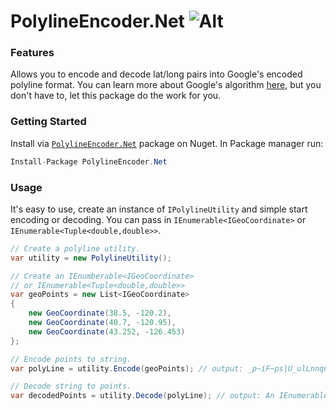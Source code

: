 # PolylineEncoder.Net ![Alt](https://ci.appveyor.com/api/projects/status/github/alexframe/polylineencoder.net?branch=master&svg=true&retina=true "Build status")

### Features
Allows you to encode and decode lat/long pairs into Google's encoded polyline format. You can learn more about Google's algorithm [here][1], but you don't have to, let this package do the work for you.

### Getting Started
Install via [`PolylineEncoder.Net`][2] package on Nuget. In Package manager run:

````csharp
Install-Package PolylineEncoder.Net
````

### Usage
It's easy to use, create an instance of `IPolylineUtility` and simple start encoding or decoding. You can pass in `IEnumerable<IGeoCoordinate>` or `IEnumerable<Tuple<double,double>>`.

```csharp
// Create a polyline utility.
var utility = new PolylineUtility();

// Create an IEnumberable<IGeoCoordinate>
// or IEnumerable<Tuple<double,double>>
var geoPoints = new List<IGeoCoordinate>
{
    new GeoCoordinate(38.5, -120.2),
    new GeoCoordinate(40.7, -120.95),
    new GeoCoordinate(43.252, -126.453)
};

// Encode points to string.
var polyLine = utility.Encode(geoPoints); // output: _p~iF~ps|U_ulLnnqC_mqNvxq`@

// Decode string to points.
var decodedPoints = utility.Decode(polyLine); // output: An IEnumerable<IGeoCoordinate> equal to geoPoints.
```

  [1]: https://developers.google.com/maps/documentation/utilities/polylinealgorithm
  [2]: https://www.nuget.org/packages/PolylineEncoder.Net
